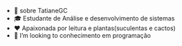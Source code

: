 - 👋 sobre TatianeGC
- 🎓 Estudante de  Análise e desenvolvimento de sistemas
- ❤ Apaixonada por leitura e plantas(suculentas e cactos)
- 👀 I’m looking to conhecimento em programação
  


<!---
TatianeGC/TatianeGC is a ✨ special ✨ repository because its `README.md` (this file) appears on your GitHub profile.
You can click the Preview link to take a look at your changes.
--->
